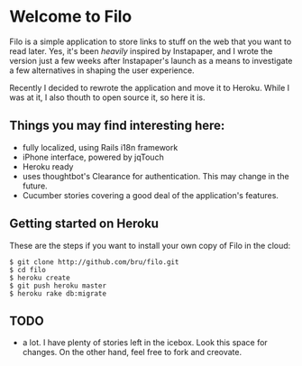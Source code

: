 Welcome to Filo
===============

Filo is a simple application to store links to stuff on the web that you want to read later.
Yes, it's been *heavily* inspired by Instapaper, and I wrote the version just a few weeks after Instapaper's launch as a means to investigate a few alternatives in shaping the user experience. 

Recently I decided to rewrote the application and move it to Heroku. While I was at it, I also thouth to open source it, so here it is.

Things you may find interesting here:
-------------------------------------

* fully localized, using Rails i18n framework
* iPhone interface, powered by jqTouch
* Heroku ready
* uses thoughtbot's Clearance for authentication. This may change in the future.
* Cucumber stories covering a good deal of the application's features.

Getting started on Heroku
-------------------------

These are the steps if you want to install your own copy of Filo in the cloud:

    $ git clone http://github.com/bru/filo.git
    $ cd filo
    $ heroku create
    $ git push heroku master
    $ heroku rake db:migrate

TODO 
----

* a lot. I have plenty of stories left in the icebox. Look this space for changes. On the other hand, feel free to fork and creovate.